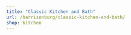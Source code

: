 ```yaml
---
title: "Classic Kitchen and Bath"
url: /harrisonburg/classic-kitchen-and-bath/
shop: kitchen
---
```

